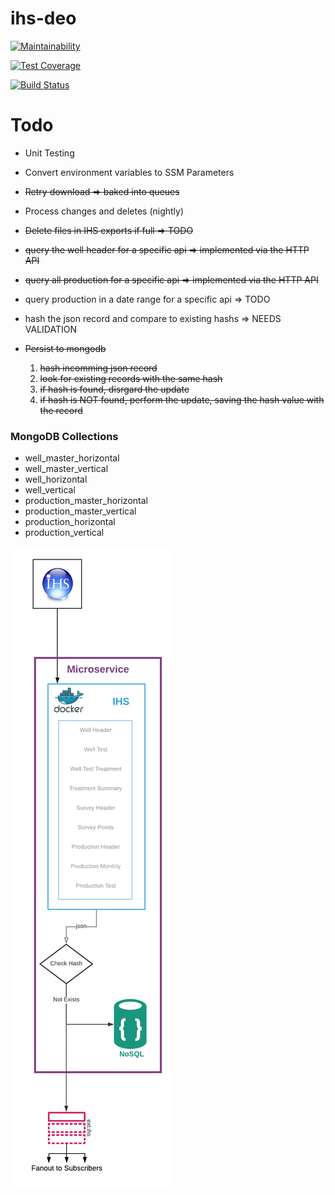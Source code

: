 # ihs-deo

[![Maintainability](https://api.codeclimate.com/v1/badges/4e312abd1b377f0a38b0/maintainability)](https://codeclimate.com/github/la-mar/ihs-deo/maintainability)

[![Test Coverage](https://api.codeclimate.com/v1/badges/4e312abd1b377f0a38b0/test_coverage)](https://codeclimate.com/github/la-mar/ihs-deo/test_coverage)

[![Build Status](https://travis-ci.com/la-mar/ihs-deo.svg?branch=master)](https://travis-ci.com/la-mar/ihs-deo)

# Todo

- Unit Testing
- Convert environment variables to SSM Parameters

- <s>Retry download => baked into queues</s>
- Process changes and deletes (nightly)
- <s>Delete files in IHS exports if full => TODO </s>
- <s>query the well header for a specific api => implemented via the HTTP API</s>
- <s>query all production for a specific api => implemented via the HTTP API</s>
- query production in a date range for a specific api => TODO
- hash the json record and compare to existing hashs => NEEDS VALIDATION
- <s>Persist to mongodb
  1. hash incomming json record
  2. look for existing records with the same hash
  3. if hash is found, disrgard the update
  4. if hash is NOT found, perform the update, saving the hash value with the record</s>

### MongoDB Collections

- well_master_horizontal
- well_master_vertical
- well_horizontal
- well_vertical
- production_master_horizontal
- production_master_vertical
- production_horizontal
- production_vertical

![refarch](/doc/refarch.png)
